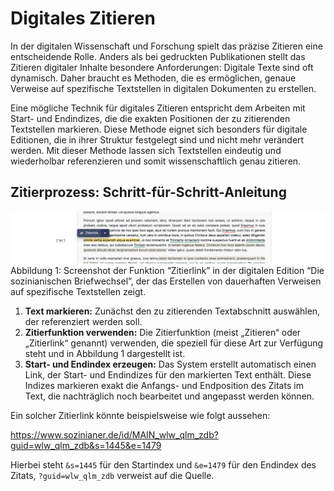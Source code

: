 # Digitales Zitieren

In der digitalen Wissenschaft und Forschung spielt das präzise Zitieren eine entscheidende Rolle. 
Anders als bei gedruckten Publikationen stellt das Zitieren digitaler Inhalte besondere Anforderungen: Digitale Texte sind oft dynamisch. 
Daher braucht es Methoden, die es ermöglichen, genaue Verweise auf spezifische Textstellen in digitalen Dokumenten zu erstellen.

Eine mögliche Technik für digitales Zitieren entspricht dem Arbeiten mit Start- und Endindizes, die die exakten Positionen der zu zitierenden 
Textstellen markieren. Diese Methode eignet sich besonders für digitale Editionen, die in ihrer Struktur festgelegt sind und nicht mehr verändert werden. 
Mit dieser Methode lassen sich Textstellen eindeutig und wiederholbar referenzieren und somit wissenschaftlich genau zitieren.

## Zitierprozess: Schritt-für-Schritt-Anleitung

![Screenshot der Funktion “Zitierlink” in der digitalen Edition “Die sozinianischen Briefwechsel”, der das Erstellen von dauerhaften Verweisen auf spezifische Textstellen zeigt.](images/Annotations.png "Abbildung 1")
Abbildung 1: Screenshot der Funktion “Zitierlink” in der digitalen Edition “Die sozinianischen Briefwechsel”, der das Erstellen von dauerhaften Verweisen auf spezifische Textstellen zeigt.

1. **Text markieren:** Zunächst den zu zitierenden Textabschnitt auswählen, der referenziert werden soll.
2. **Zitierfunktion verwenden:** Die Zitierfunktion (meist „Zitieren“ oder „Zitierlink“ genannt) verwenden, die speziell für diese Art zur Verfügung steht und in Abbildung 1 dargestellt ist.
3. **Start- und Endindex erzeugen:** Das System erstellt automatisch einen Link, der Start- und Endindizes für den markierten Text enthält. Diese Indizes markieren exakt die Anfangs- und Endposition des Zitats im Text, die nachträglich noch bearbeitet und angepasst werden können.

Ein solcher Zitierlink könnte beispielsweise wie folgt aussehen: 

https://www.sozinianer.de/id/MAIN_wlw_qlm_zdb?guid=wlw_qlm_zdb&s=1445&e=1479

Hierbei steht `&s=1445` für den Startindex und `&e=1479` für den Endindex des Zitats, `?guid=wlw_qlm_zdb` verweist auf die Quelle.

